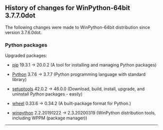 ﻿## History of changes for WinPython-64bit 3.7.7.0dot

The following changes were made to WinPython-64bit distribution since version 3.7.6.0dot.

### Python packages

Upgraded packages:

  * [pip](https://pypi.org/project/pip) 19.3.1 → 20.0.2 (A tool for installing and managing Python packages)
  * [Python](http://www.python.org/) 3.7.6 → 3.7.7 (Python programming language with standard library)
  * [setuptools](https://pypi.org/project/setuptools) 42.0.2 → 46.0.0 (Download, build, install, upgrade, and uninstall Python packages - easily)
  * [wheel](https://pypi.org/project/wheel) 0.33.6 → 0.34.2 (A built-package format for Python.)
  * [winpython](http://winpython.github.io/) 2.2.20191222 → 2.3.20200319 (WinPython distribution tools, including WPPM (package manager))

* * *
